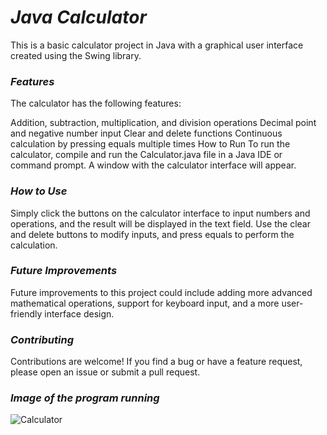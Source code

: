 # *Java Calculator*

This is a basic calculator project in Java with a graphical user interface created using the Swing library.

### *Features*

The calculator has the following features:

Addition, subtraction, multiplication, and division operations
Decimal point and negative number input
Clear and delete functions
Continuous calculation by pressing equals multiple times
How to Run
To run the calculator, compile and run the Calculator.java file in a Java IDE or command prompt. A window with the calculator interface will appear.

### *How to Use*

Simply click the buttons on the calculator interface to input numbers and operations, and the result will be displayed in the text field. Use the clear and delete buttons to modify inputs, and press equals to perform the calculation.

### *Future Improvements*

Future improvements to this project could include adding more advanced mathematical operations, support for keyboard input, and a more user-friendly interface design.

### *Contributing*

Contributions are welcome! If you find a bug or have a feature request, please open an issue or submit a pull request.

### *Image of the program running*

![Calculator](image/Calculator.png)